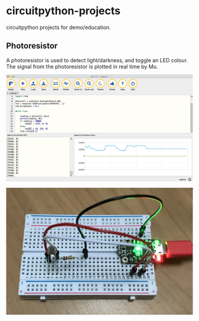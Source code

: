 # circuitpython-projects
circuitpython projects for demo/education.

## Photoresistor
A photoresistor is used to detect light/darkness, and toggle an LED colour. The signal from the photoresistor is plotted in real time by Mu.

<p align="center">
<img src="https://github.com/robmarkcole/circuitpython-projects/blob/master/photoresistor/mu_photoresistor.png" width="800">
</p>

<p align="center">
<img src="https://github.com/robmarkcole/circuitpython-projects/blob/master/photoresistor/trinket_photoresistor.jpg" width="800">
</p>
